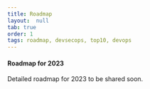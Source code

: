 ```yaml
---
title: Roadmap
layout:  null
tab: true
order: 1
tags: roadmap, devsecops, top10, devops
---
```


#### Roadmap for 2023

Detailed roadmap for 2023 to be shared soon.
